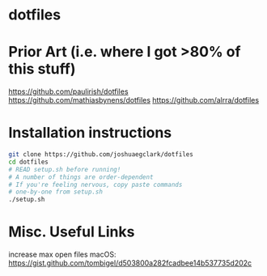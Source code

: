dotfiles
========

# Prior Art (i.e. where I got >80% of this stuff)
https://github.com/paulirish/dotfiles
https://github.com/mathiasbynens/dotfiles
https://github.com/alrra/dotfiles

# Installation instructions
```bash
git clone https://github.com/joshuaegclark/dotfiles
cd dotfiles
# READ setup.sh before running! 
# A number of things are order-dependent
# If you're feeling nervous, copy paste commands
# one-by-one from setup.sh 
./setup.sh
```


# Misc. Useful Links
increase max open files macOS: https://gist.github.com/tombigel/d503800a282fcadbee14b537735d202c
